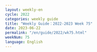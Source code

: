 ```yaml
---
layout: weekly-en
cycle: 2022
categories: weekly guide
title: "Weekly Guide：2022-2023 Week 75"
date: 2023-06-22
permalink: "/en/guide/2022/wk75.html"
weekNum: 75
language: English
---
```

